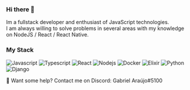 ### Hi there 👋
Im a fullstack developer and enthusiast of JavaScript technologies.  
I am always willing to solve problems in several areas with my knowledge on NodeJS / React / React Native.

### My Stack

<p>
<img alt="Javascript" src="https://img.shields.io/badge/-Javascript-F7DF1E?style=flat-square&logo=Javascript&logoColor=black" />
<img alt="Typescript" src="https://img.shields.io/badge/-Typescript-2F74C0?style=flat-square&logo=Typescript&logoColor=white" />
<img alt="React" src="https://img.shields.io/badge/-React-14C1F5?style=flat-square&logo=React&logoColor=white" />
<img alt="Nodejs" src="https://img.shields.io/badge/-Nodejs-43853d?style=flat-square&logo=Node.js&logoColor=white" />
<img alt="Docker" src="https://img.shields.io/badge/-Docker-46a2f1?style=flat-square&logo=docker&logoColor=white" />
<img alt="Elixir" src="https://img.shields.io/badge/-Elixir-361351?style=flat-square&logo=Elixir&logoColor=white" />
<img alt="Python" src="https://img.shields.io/badge/-Python-FFD543?style=flat-square&logo=Python&logoColor=black" />
<img alt="Django" src="https://img.shields.io/badge/-Django-092D1F?style=flat-square&logo=Django&logoColor=white" />
</p>

💬 Want some help? Contact me on Discord: Gabriel Araújo#5100
